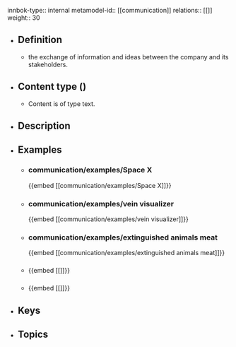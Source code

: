 innbok-type:: internal
metamodel-id:: [[communication]]
relations:: [[]]
weight:: 30

- ## Definition
  - the exchange of information and ideas between the company and its stakeholders.
- ## Content type ()
  - Content is of type text.
  
- ## Description
- ## Examples
  - ### communication/examples/Space X
    {{embed [[communication/examples/Space X]]}}
  - ### communication/examples/vein visualizer
    {{embed [[communication/examples/vein visualizer]]}}
  - ### communication/examples/extinguished animals meat
    {{embed [[communication/examples/extinguished animals meat]]}}
  - ### 
    {{embed [[]]}}
  - ### 
    {{embed [[]]}}
  
- ## Keys
  
- ## Topics
  

